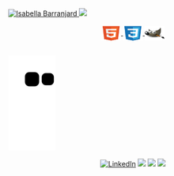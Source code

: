 
##
<a href="https://github.com/bellabarranjard">
<img width="49%" height="195px" src="https://github-readme-stats.vercel.app/api?username=bellabarranjard&show_icons=true&count_private=true&hide_border=true&title_color=FFFFFF&icon_color=bf40bf&text_color=FFFFFF&bg_color=7a297a" alt="Isabella Barranjard" /> 
 
 <img height="100px" src="https://github-readme-stats.vercel.app/api/top-langs/?username=bellabarranjard&layout=compact&langs_count=7&theme=dracula_true&hide_border=true&title_color=FFFFFF&icon_color=bf40bf&text_color=FFFFFF&bg_color=7a297a"/>

  
<div align="center" style="display: inline_block"><br>
  <img align="center" alt="Isabella-HTML" height="30" width="40" src="https://raw.githubusercontent.com/devicons/devicon/master/icons/html5/html5-original.svg">
  <img align="center" alt="Isabella-CSS" height="30" width="40" src="https://raw.githubusercontent.com/devicons/devicon/master/icons/css3/css3-original.svg">
<img align="center" alt="Isabella-Gimp" height="30" width="40" src="https://raw.githubusercontent.com/devicons/devicon/master/icons/gimp/gimp-original.svg">
 </div>

##

<div>

![snake gif](https://github.com/bellabarranjard/bellabarranjard/blob/output/github-contribution-grid-snake.svg)

</div>
 
<div align="center">
 
 [![LinkedIn](https://img.shields.io/badge/LinkedIn-0077B5?style=for-the-badge&logo=linkedin&logoColor=white)](https://www.linkedin.com/in/isabella-marques-bb30a7251/)
 <a href="https://discord.gg/bellamarques" target="_blank"><img src="https://img.shields.io/badge/Discord-7289DA?style=for-the-badge&logo=discord&logoColor=white" target="_blank"></a> 
 <a href="https://instagram.com/bella.barranjard" target="_blank"><img src="https://img.shields.io/badge/-Instagram-%23E4405F?style=for-the-badge&logo=instagram&logoColor=white" target="_blank"></a>
       <a href = "mailto:isabella.marques8@etec.sp.gov.br"><img src="https://img.shields.io/badge/-Gmail-%23333?style=for-the-badge&logo=gmail&logoColor=white" target="_blank"></a>

</div>
 
 
